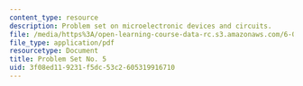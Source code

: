 ```yaml
---
content_type: resource
description: Problem set on microelectronic devices and circuits.
file: /media/https%3A/open-learning-course-data-rc.s3.amazonaws.com/6-012-microelectronic-devices-and-circuits-fall-2009/3f08ed119231f5dc53c2605319916710_MIT6_012F09_assn05.pdf
file_type: application/pdf
resourcetype: Document
title: Problem Set No. 5
uid: 3f08ed11-9231-f5dc-53c2-605319916710
---
```

